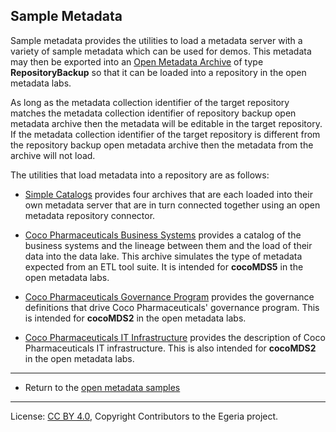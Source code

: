 <!-- SPDX-License-Identifier: CC-BY-4.0 -->
<!-- Copyright Contributors to the Egeria project. -->

## Sample Metadata

Sample metadata provides the utilities to load a metadata server with a variety of sample
metadata which can be used for demos.  This metadata may then be exported into an
[Open Metadata Archive](../../open-metadata-archives) of type **RepositoryBackup**
so that it can be loaded into a repository in the open metadata labs.

As long as the
metadata collection identifier of the target repository matches the metadata collection
identifier of repository backup open metadata archive then the metadata will be editable in the target repository.
If the metadata collection identifier of the target repository is different from the
repository backup open metadata archive then the metadata from the archive will not load.

The utilities that load metadata into a repository are as follows:

* [Simple Catalogs](simple-catalogs) provides four archives that are each loaded into their own metadata server
  that are in turn connected together using an open metadata repository connector.
  
* [Coco Pharmaceuticals Business Systems](coco-business-systems) provides a catalog of the business systems and the lineage between
them and the load of their data into the data lake.  This archive simulates the
type of metadata expected from an ETL tool suite.  It is intended for
**cocoMDS5** in the open metadata labs.

* [Coco Pharmaceuticals Governance Program](coco-governance-program) provides the
governance definitions that drive Coco Pharmaceuticals' governance program.
This is intended for **cocoMDS2** in the open metadata labs.

* [Coco Pharmaceuticals IT Infrastructure](coco-it-infrastructure) provides the
description of Coco Pharmaceuticals IT infrastructure.
This is also intended for **cocoMDS2** in the open metadata labs.


----

* Return to the [open metadata samples](.)

----
License: [CC BY 4.0](https://creativecommons.org/licenses/by/4.0/),
Copyright Contributors to the Egeria project.